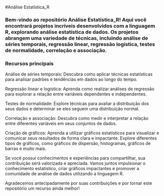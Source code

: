 #Análise Estatística_R

### Bem-vindo ao repositório Análise Estatística_R! Aqui você encontrará projetos incríveis desenvolvidos com a linguagem R, explorando análise estatística de dados. Os projetos abrangem uma variedade de técnicas, incluindo análise de séries temporais, regressão linear, regressão logística, testes de normalidade, correlação e associação.

### Recursos principais
Análise de séries temporais: Descubra como aplicar técnicas estatísticas para analisar padrões e tendências em dados ao longo do tempo.

Regressão linear e logística: Aprenda como realizar análises de regressão para explorar a relação entre variáveis dependentes e independentes.

Testes de normalidade: Explore técnicas para avaliar a distribuição dos seus dados e determinar se eles seguem uma distribuição normal.

Correlação e associação: Descubra como medir e interpretar a relação entre diferentes variáveis em seus conjuntos de dados.

Criação de gráficos: Aprenda a utilizar gráficos estatísticos para visualizar e comunicar seus resultados de forma clara e impactante. Explore diferentes tipos de gráficos, como gráficos de dispersão, histogramas, gráficos de barras e muito mais.

Se você possui conhecimentos e experiências para compartilhar, sua contribuição será valorizada e apreciada. Vamos juntos impulsionar o conhecimento estatístico, criar gráficos impactantes e promover a comunidade de análise de dados utilizando a linguagem R.

Agradecemos antecipadamente por suas contribuições e por tornar este repositório um recurso ainda melhor!

